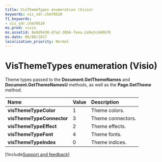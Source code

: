 ```yaml
---
title: VisThemeTypes enumeration (Visio)
keywords: vis_sdr.chm70520
f1_keywords:
- vis_sdr.chm70520
ms.prod: visio
ms.assetid: 8e0d9430-d7a2-30b6-feea-2a9e3cd48b70
ms.date: 06/08/2017
localization_priority: Normal
---
```



# VisThemeTypes enumeration (Visio)

Theme types passed to the  **Document.GetThemeNames** and **Document.GetThemeNamesU** methods, as well as the **Page.GetTheme** method.



|Name|Value|Description|
|:-----|:-----|:-----|
| **visThemeTypeColor**|1|Theme colors.|
| **visThemeTypeConnector**|3|Theme connectors.|
| **visThemeTypeEffect**|2|Theme effects.|
| **visThemeTypeFont**|4|Theme fonts.|
| **visThemeTypeIndex**|0|Theme indices.|

[!include[Support and feedback](~/includes/feedback-boilerplate.md)]